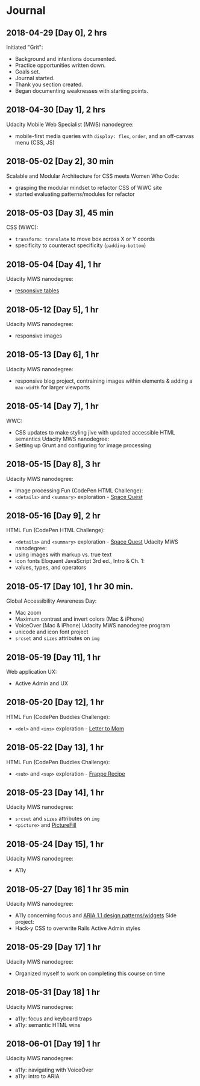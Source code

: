 # Journal

## 2018-04-29 [Day 0], 2 hrs
Initiated "Grit":
- Background and intentions documented.
- Practice opportunities written down.
- Goals set.
- Journal started.
- Thank you section created.
- Began documenting weaknesses with starting points.

## 2018-04-30 [Day 1], 2 hrs
Udacity Mobile Web Specialist (MWS) nanodegree:
- mobile-first media queries with `display: flex`, `order`, and an off-canvas menu (CSS, JS)

## 2018-05-02 [Day 2], 30 min
Scalable and Modular Architecture for CSS meets Women Who Code:
- grasping the modular mindset to refactor CSS of WWC site
- started evaluating patterns/modules for refactor

## 2018-05-03 [Day 3], 45 min
CSS (WWC):
- `transform: translate` to move box across X or Y coords
- specificity to counteract specificity (`padding-bottom`)

## 2018-05-04 [Day 4], 1 hr
Udacity MWS nanodegree:
- [responsive tables](https://codepen.io/digilou/pen/xjLyjO)

## 2018-05-12 [Day 5], 1 hr
Udacity MWS nanodegree:
- responsive images

## 2018-05-13 [Day 6], 1 hr

Udacity MWS nanodegree:
- responsive blog project, contraining images within elements & adding a `max-width` for larger viewports

## 2018-05-14 [Day 7], 1 hr

WWC:
- CSS updates to make styling jive with updated accessible HTML semantics
Udacity MWS nanodegree:
- Setting up Grunt and configuring for image processing

## 2018-05-15 [Day 8], 3 hr
Udacity MWS nanodegree:
- Image processing
Fun (CodePen HTML Challenge):
- `<details>` and `<summary>` exploration - [Space Quest](https://codepen.io/digilou/full/rvZWYV/)

## 2018-05-16 [Day 9], 2 hr
HTML Fun (CodePen HTML Challenge):
- `<details>` and `<summary>` exploration - [Space Quest](https://codepen.io/digilou/full/rvZWYV/)
Udacity MWS nanodegree:
- using images with markup vs. true text
- icon fonts
Eloquent JavaScript 3rd ed., Intro & Ch. 1:
- values, types, and operators

## 2018-05-17 [Day 10], 1 hr 30 min.
Global Accessibility Awareness Day:
- Mac zoom
- Maximum contrast and invert colors (Mac & iPhone)
- VoiceOver (Mac & iPhone)
Udacity MWS nanodegree program
- unicode and icon font project
- `srcset` and `sizes` attributes on `img`

## 2018-05-19 [Day 11], 1 hr
Web application UX:
- Active Admin and UX

## 2018-05-20 [Day 12], 1 hr
HTML Fun (CodePen Buddies Challenge):
- `<del>` and `<ins>` exploration - [Letter to Mom](https://codepen.io/digilou/pen/PeVGBv)

## 2018-05-22 [Day 13], 1 hr
HTML Fun (CodePen Buddies Challenge):
- `<sub>` and `<sup>` exploration - [Frappe Recipe](https://codepen.io/digilou/pen/ELJXZG)

## 2018-05-23 [Day 14], 1 hr
Udacity MWS nanodegree:
- `srcset` and `sizes` attributes on `img`
- `<picture>` and [PictureFill](https://scottjehl.github.io/picturefill/)

## 2018-05-24 [Day 15], 1 hr
Udacity MWS nanodegree:
- A11y

## 2018-05-27 [Day 16] 1 hr 35 min
Udacity MWS nanodegree:
- A11y concerning focus and [ARIA 1.1 design patterns/widgets](https://www.w3.org/TR/wai-aria-practices-1.1/)
Side project:
- Hack-y CSS to overwrite Rails Active Admin styles

## 2018-05-29 [Day 17] 1 hr
Udacity MWS nanodegree:
- Organized myself to work on completing this course on time

## 2018-05-31 [Day 18] 1 hr
Udacity MWS nanodegree:
- a11y: focus and keyboard traps
- a11y: semantic HTML wins

## 2018-06-01 [Day 19] 1 hr
Udacity MWS nanodegree:
- a11y: navigating with VoiceOver
- a11y: intro to ARIA
